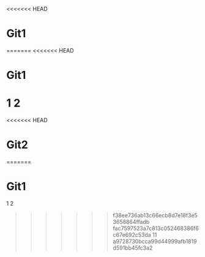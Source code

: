 <<<<<<< HEAD
# Git1
=======
<<<<<<< HEAD
# Git1
1
2
=======
<<<<<<< HEAD
# Git2
=======
# Git1
1
2
>>>>>>> f38ee736ab13c66ecb8d7e18f3e53658864ffadb
>>>>>>> fac7597523a7c813c052468386f6c67e692c53da
11
>>>>>>> a9728730bcca99d44999afb1819d591bb45fc3a2
